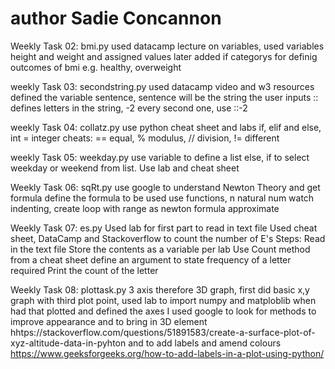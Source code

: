 # author Sadie Concannon

Weekly Task 02: bmi.py
used datacamp lecture on variables, used variables height and weight and assigned values
later added if categorys for definig outcomes of bmi e.g. healthy, overweight

weekly Task 03: secondstring.py
used datacamp video and w3 resources
defined the variable sentence, sentence will be the string the user inputs
:: defines letters in the string, -2 every second one, use ::-2

weekly Task 04: collatz.py
use python cheat sheet and labs
if, elif and else, int = integer
cheats: == equal, % modulus, // division, != different

weekly Task 05: weekday.py
use variable to define a list
else, if to select weekday or weekend from list. Use lab and cheat sheet

Weekly Task 06: sqRt.py
use google to understand Newton Theory and get formula
define the formula to be used
use functions, n natural num
watch indenting, create loop with range as newton formula approximate

Weekly Task 07: es.py
Used lab for first part to read in text file
Used cheat sheet, DataCamp and Stackoverflow to count the number of E's
Steps:
Read in the text file
Store the contents as a variable per lab
Use Count method from a cheat sheet 
define an argument to state frequency of a letter required
Print the count of the letter

Weekly Task 08: plottask.py
3 axis therefore 3D graph, first did basic x,y graph with third plot point, used lab to import numpy and matploblib
when had that plotted and defined the axes I used google to look for methods to improve appearance and to bring in 3D element
hhtps://stackoverflow.com/questions/51891583/create-a-surface-plot-of-xyz-altitude-data-in-pyhton and to add labels and amend colours
https://www.geeksforgeeks.org/how-to-add-labels-in-a-plot-using-python/

